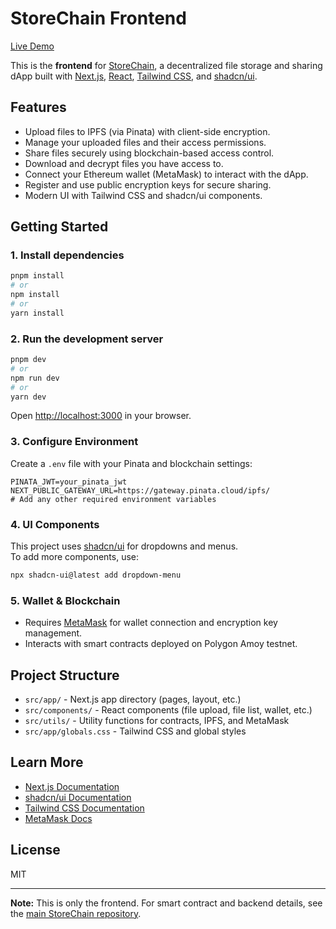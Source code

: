 # StoreChain Frontend

[Live Demo](https://store-chain.vercel.app/)

This is the **frontend** for [StoreChain](https://github.com/Nish-077/StoreChain), a decentralized file storage and sharing dApp built with [Next.js](https://nextjs.org), [React](https://react.dev), [Tailwind CSS](https://tailwindcss.com), and [shadcn/ui](https://ui.shadcn.com/).

## Features

- Upload files to IPFS (via Pinata) with client-side encryption.
- Manage your uploaded files and their access permissions.
- Share files securely using blockchain-based access control.
- Download and decrypt files you have access to.
- Connect your Ethereum wallet (MetaMask) to interact with the dApp.
- Register and use public encryption keys for secure sharing.
- Modern UI with Tailwind CSS and shadcn/ui components.

## Getting Started

### 1. Install dependencies

```bash
pnpm install
# or
npm install
# or
yarn install
```

### 2. Run the development server

```bash
pnpm dev
# or
npm run dev
# or
yarn dev
```

Open [http://localhost:3000](http://localhost:3000) in your browser.

### 3. Configure Environment

Create a `.env` file with your Pinata and blockchain settings:

```
PINATA_JWT=your_pinata_jwt
NEXT_PUBLIC_GATEWAY_URL=https://gateway.pinata.cloud/ipfs/
# Add any other required environment variables
```

### 4. UI Components

This project uses [shadcn/ui](https://ui.shadcn.com/) for dropdowns and menus.  
To add more components, use:

```bash
npx shadcn-ui@latest add dropdown-menu
```

### 5. Wallet & Blockchain

- Requires [MetaMask](https://metamask.io/) for wallet connection and encryption key management.
- Interacts with smart contracts deployed on Polygon Amoy testnet.

## Project Structure

- `src/app/` - Next.js app directory (pages, layout, etc.)
- `src/components/` - React components (file upload, file list, wallet, etc.)
- `src/utils/` - Utility functions for contracts, IPFS, and MetaMask
- `src/app/globals.css` - Tailwind CSS and global styles

## Learn More

- [Next.js Documentation](https://nextjs.org/docs)
- [shadcn/ui Documentation](https://ui.shadcn.com/)
- [Tailwind CSS Documentation](https://tailwindcss.com/)
- [MetaMask Docs](https://docs.metamask.io/)

## License

MIT

---

**Note:** This is only the frontend. For smart contract and backend details, see the [main StoreChain repository](https://github.com/Nish-077/StoreChain).
